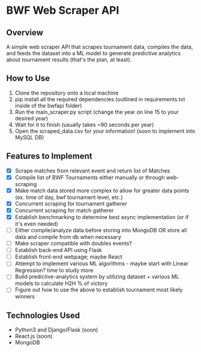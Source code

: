 # BWF Web Scraper API

## Overview
A simple web scraper API that scrapes tournament data, compiles the data, and feeds the dataset into a ML model to generate predictive analytics about tournament results (that's the plan, at least).

## How to Use
1. Clone the repository onto a local machine
2. pip install all the required dependencies (outlined in requirements.txt inside of the bwfapi folder)
3. Run the main_scraper.py script (change the year on line 15 to your desired year) 
4. Wait for it to finish (usually takes ~90 seconds per year)
5. Open the scraped_data.csv for your information! (soon to implement into MySQL DB)

## Features to Implement
- [x] Scrape matches from relevant event and return list of Matches
- [x] Compile list of BWF Tournaments either manually or through web-scraping
- [x] Make match data stored more complex to allow for greater data points (ex. time of day, bwf tournament level, etc.)
- [x] Concurrent scraping for tournament gatherer
- [x] Concurrent scraping for match gatherer
- [x] Establish benchmarking to determine best async implementation (or if it's even needed)
- [ ] Either compile/analyze data before storing into MongoDB OR store all data and compile from db when necessary
- [ ] Make scraper compatible with doubles events?
- [ ] Establish back-end API using Flask
- [ ] Establish front-end webpage; maybe React
- [ ] Attempt to implement various ML algorithms - maybe start with Linear Regression? time to study more
- [ ] Build predictive-analytics system by utilizing dataset + various ML models to calculate H2H % of victory
- [ ] Figure out how to use the above to establish tournament most likely winners

## Technologies Used
* Python3 and Django/Flask (soon)
* React.js (soon)
* MongoDB